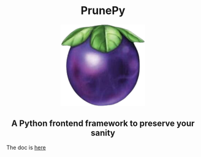 <h1 align="center">PrunePy</h1>
<p align="center">
  <img width="220" src="prune.png">
</p>
<h2 align="center">A Python frontend framework to preserve your sanity</h1>

The doc is [here](https://prunepy.com)

